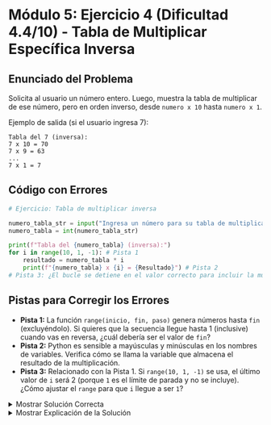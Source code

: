 # Módulo 5: Ejercicio 4 (Dificultad 4.4/10) - Tabla de Multiplicar Específica Inversa

## Enunciado del Problema

Solicita al usuario un número entero.
Luego, muestra la tabla de multiplicar de ese número, pero en orden inverso, desde `numero x 10` hasta `numero x 1`.

Ejemplo de salida (si el usuario ingresa 7):
```
Tabla del 7 (inversa):
7 x 10 = 70
7 x 9 = 63
...
7 x 1 = 7
```

## Código con Errores

```python
# Ejercicio: Tabla de multiplicar inversa

numero_tabla_str = input("Ingresa un número para su tabla de multiplicar inversa: ")
numero_tabla = int(numero_tabla_str)

print(f"Tabla del {numero_tabla} (inversa):")
for i in range(10, 1, -1): # Pista 1
    resultado = numero_tabla * i
    print(f"{numero_tabla} x {i} = {Resultado}") # Pista 2
# Pista 3: ¿El bucle se detiene en el valor correcto para incluir la multiplicación por 1?
```

## Pistas para Corregir los Errores

*   **Pista 1:** La función `range(inicio, fin, paso)` genera números hasta `fin` (excluyéndolo). Si quieres que la secuencia llegue hasta 1 (inclusive) cuando vas en reversa, ¿cuál debería ser el valor de `fin`?
*   **Pista 2:** Python es sensible a mayúsculas y minúsculas en los nombres de variables. Verifica cómo se llama la variable que almacena el resultado de la multiplicación.
*   **Pista 3:** Relacionado con la Pista 1. Si `range(10, 1, -1)` se usa, el último valor de `i` será 2 (porque `1` es el límite de parada y no se incluye). ¿Cómo ajustar el `range` para que `i` llegue a ser `1`?

<details>
<summary>Mostrar Solución Correcta</summary>

```python
# Ejercicio: Tabla de multiplicar inversa

numero_tabla_str = input("Ingresa un número para su tabla de multiplicar inversa: ")
numero_tabla = int(numero_tabla_str)

print(f"Tabla del {numero_tabla} (inversa):")
# Para que el rango incluya el 1, el segundo argumento (parada) debe ser 0
for i in range(10, 0, -1):
    resultado = numero_tabla * i
    # Usar el nombre correcto de la variable 'resultado'
    print(f"{numero_tabla} x {i} = {resultado}")
```

</details>

<details>
<summary>Mostrar Explicación de la Solución</summary>

Este ejercicio se enfoca en usar `range()` con un paso negativo para iterar en orden inverso.

*   **Error 1 y 3 Corrección (Lógica de `range()` para secuencia inversa):**
    *   El código original era `for i in range(10, 1, -1):`.
    *   La función `range(inicio, fin, paso)` genera una secuencia hasta `fin`, pero no incluye `fin`. Cuando el `paso` es negativo, se cuenta hacia atrás.
    *   Con `range(10, 1, -1)`, la secuencia generada para `i` sería `10, 9, 8, 7, 6, 5, 4, 3, 2`. El valor `1` (que es `fin`) no se incluye.
    *   Para que la secuencia incluya el `1`, el valor de `fin` debe ser `0` cuando el paso es `-1`.
    *   **Solución:** `for i in range(10, 0, -1):`

*   **Error 2 Corrección (Nombre de variable incorrecto en f-string):**
    *   El código original era `print(f"{numero_tabla} x {i} = {Resultado}")`.
    *   La variable que almacena el resultado de la multiplicación se definió como `resultado` (todo en minúsculas). Usar `Resultado` (con mayúscula inicial) causaría un `NameError`.
    *   **Solución:** `print(f"{numero_tabla} x {i} = {resultado}")`

El programa corregido utiliza `range(10, 0, -1)` para generar la secuencia `10, 9, ..., 1`, permitiendo que el bucle `for` muestre la tabla de multiplicar en el orden inverso solicitado, desde `numero x 10` hasta `numero x 1`.
</details>
